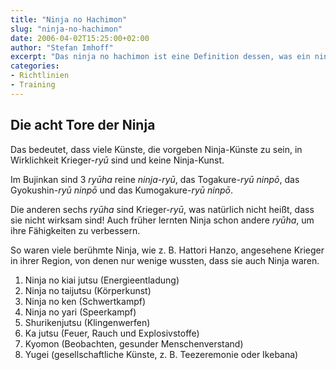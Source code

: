 ```yaml
---
title: "Ninja no Hachimon"
slug: "ninja-no-hachimon"
date: 2006-04-02T15:25:00+02:00
author: "Stefan Imhoff"
excerpt: "Das ninja no hachimon ist eine Definition dessen, was ein ninja-ryū lehren muss, um auch eine ninja-Kunst zu sein."
categories:
- Richtlinien
- Training
---
```


## Die acht Tore der Ninja

Das bedeutet, dass viele Künste, die vorgeben Ninja-Künste zu sein, in Wirklichkeit Krieger-*ryū* sind und keine Ninja-Kunst.

Im Bujinkan sind 3 *ryūha* reine *ninja-ryū*, das Togakure-*ryū* *ninpō*, das Gyokushin-*ryū* *ninpō* und das Kumogakure-*ryū* *ninpō*.

Die anderen sechs *ryūha* sind Krieger-*ryū*, was natürlich nicht heißt, dass sie nicht wirksam sind! Auch früher lernten Ninja schon andere *ryūha*, um ihre Fähigkeiten zu verbessern.

So waren viele berühmte Ninja, wie z. B. Hattori Hanzo, angesehene Krieger in ihrer Region, von denen nur wenige wussten, dass sie auch Ninja waren.

1. Ninja no kiai jutsu (Energieentladung)
2. Ninja no taijutsu (Körperkunst)
3. Ninja no ken (Schwertkampf)
4. Ninja no yari (Speerkampf)
5. Shurikenjutsu (Klingenwerfen)
6. Ka jutsu (Feuer, Rauch und Explosivstoffe)
7. Kyomon (Beobachten, gesunder Menschenverstand)
8. Yugei (gesellschaftliche Künste, z. B. Teezeremonie oder Ikebana)
